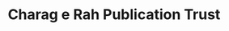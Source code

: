 ---
title: "Charag e Rah Publication Trust"
url: /srinagar/charag-e-rah-publication-trust/
shop: Bücher
---